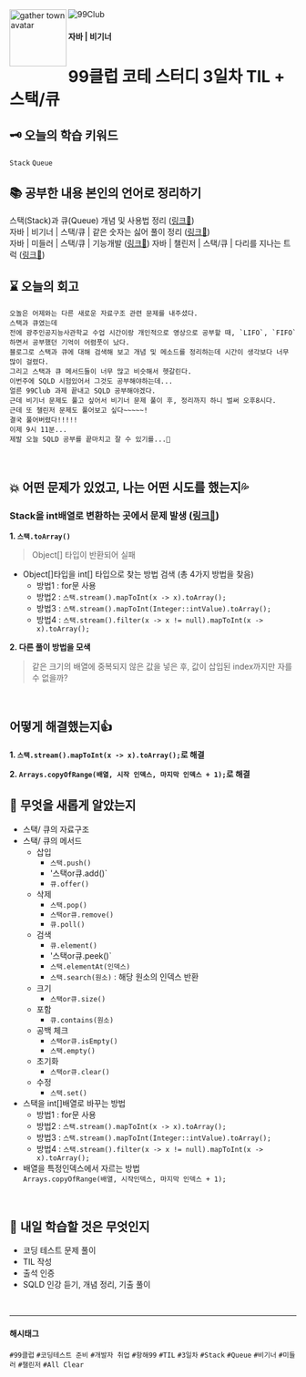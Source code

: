 <img src="https://github.com/MinjuKang727/private/blob/main/I'm%20Super%20Junior/data/99club.png" alt="99Club">
<img src="https://github.com/MinjuKang727/private/blob/main/I'm%20Super%20Junior/data/flip.gif" alt="gather town avatar" width="100px" align="left">

#### 자바 | 비기너
# 99클럽 코테 스터디 3일차 TIL + 스택/큐

## 🗝 오늘의 학습 키워드  
`Stack` `Queue`
<br>

## 📚 공부한 내용 본인의 언어로 정리하기  
스택(Stack)과 큐(Queue) 개념 및 사용법 정리 ([링크🔗](https://github.com/MinjuKang727/Java/blob/2599fd901058d7588a01cdf58077078206b0b670/markdown/StackNQueue.md))  
자바 | 비기너 | 스택/큐 | 같은 숫자는 싫어 풀이 정리 ([링크🔗](https://github.com/MinjuKang727/I_am_Super_Junior/blob/main/99%20Club/Problem_Solving/%5BBegginer%5DI_hate_same_numbers.md))  
자바 | 미들러 | 스택/큐 | 기능개발 ([링크🔗](https://github.com/MinjuKang727/I_am_Super_Junior/blob/fe67c869163b9471bc3566977fcde3f89fb20881/99%20Club/Problem_Solving/%5BMiddler%5DFunctional_development.md))
자바 | 챌린저 | 스택/큐 | 다리를 지나는 트럭 ([링크🔗](https://github.com/MinjuKang727/I_am_Super_Junior/blob/main/99%20Club/Problem_Solving/%5BChallenger%5DA_truck_passing_the_bridge.md))
<br>

## ⌛ 오늘의 회고
```
오놀은 어제와는 다른 새로운 자료구조 관련 문제를 내주셨다.
스택과 큐였는데
전에 광주인공지능사관학교 수업 시간이랑 개인적으로 영상으로 공부할 때, `LIFO`, `FIFO`하면서 공부했던 기억이 어렴풋이 났다.
블로그로 스택과 큐에 대해 검색해 보고 개념 및 메소드를 정리하는데 시간이 생각보다 너무 많이 걸렸다.
그리고 스택과 큐 메서드들이 너무 많고 비슷해서 헷갈린다.
이번주에 SQLD 시험있어서 그것도 공부해야하는데...
얼른 99Club 과제 끝내고 SQLD 공부해야겠다.
근데 비기너 문제도 풀고 싶어서 비기너 문제 풀이 후, 정리까지 하니 벌써 오후8시다.
근데 또 챌린저 문제도 풀어보고 싶다~~~~~!
결국 풀어버렸다!!!!!
이제 9시 11분...
제발 오늘 SQLD 공부를 끝마치고 잘 수 있기를...🙏
```
<br>

## 💥 어떤 문제가 있었고, 나는 어떤 시도를 했는지💦  
### Stack을 int배열로 변환하는 곳에서 문제 발생 ([링크🔗](https://github.com/MinjuKang727/I_am_Super_Junior/blob/ced313a89aa654d90760e2ecf90992450bd2dc3e/Error%20Note/%5BJAVA%5Dincompatible%20types%3A%20Object%5B%5D%20cannot%20be%20converted%20to%20int%5B%5D.md))
**1. `스택.toArray()`**
  > Object[] 타입이 반환되어 실패
  - Object[]타입을 int[] 타입으로 찾는 방법 검색 (총 4가지 방법을 찾음)
    - 방법1 : for문 사용
    - 방법2 : `스택.stream().mapToInt(x -> x).toArray();`
    - 방법3 : `스택.stream().mapToInt(Integer::intValue).toArray();`
    - 방법4 : `스택.stream().filter(x -> x != null).mapToInt(x -> x).toArray();`
  
**2. 다른 풀이 방법을 모색**
  > 같은 크기의 배열에 중복되지 않은 값을 넣은 후, 값이 삽입된 index까지만 자를 수 없을까?

<br>

## 어떻게 해결했는지👍  
**1. `스택.stream().mapToInt(x -> x).toArray();`로 해결**

**2. `Arrays.copyOfRange(배열, 시작 인덱스, 마지막 인덱스 + 1);`로 해결**
<br>

## 💬 무엇을 새롭게 알았는지  
- 스택/ 큐의 자료구조  
- 스택/ 큐의 메서드
  - 삽입
    - `스택.push()`
    - '스택or큐.add()`
    - `큐.offer()`
  - 삭제
    - `스택.pop()`
    - `스택or큐.remove()`
    - `큐.poll()`
  - 검색
    - `큐.element()`
    - '스택or큐.peek()`
    - `스택.elementAt(인덱스)`
    - `스택.search(원소)` : 해당 원소의 인덱스 반환
  - 크기
    - `스택or큐.size()`
  - 포함
    - `큐.contains(원소)`
  - 공백 체크
    - `스택or큐.isEmpty()`
    - `스택.empty()`
  - 초기화
    - `스택or큐.clear()`
  - 수정
    - `스택.set()`
- 스택을 int[]배열로 바꾸는 방법
  - 방법1 : for문 사용
  - 방법2 : `스택.stream().mapToInt(x -> x).toArray();`
  - 방법3 : `스택.stream().mapToInt(Integer::intValue).toArray();`
  - 방법4 : `스택.stream().filter(x -> x != null).mapToInt(x -> x).toArray();`
- 배열을 특정인덱스에서 자르는 방법  
  `Arrays.copyOfRange(배열, 시작인덱스, 마지막 인덱스 + 1);`  

<br>
  
## 💭 내일 학습할 것은 무엇인지
- 코딩 테스트 문제 풀이
- TIL 작성
- 출석 인증
- SQLD 인강 듣기, 개념 정리, 기출 풀이
<br>

---
#### 해시태그
`#99클럽` `#코딩테스트 준비` `#개발자 취업` `#항해99` `#TIL` `#3일차` `#Stack` `#Queue` `#비기너` `#미들러` `#챌린저` `#All Clear`
